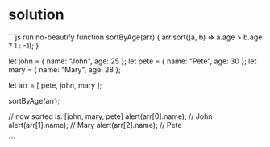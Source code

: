 # solution

\`\`\`js run no-beautify function sortByAge\(arr\) { arr.sort\(\(a, b\) =&gt; a.age &gt; b.age ? 1 : -1\); }

let john = { name: "John", age: 25 }; let pete = { name: "Pete", age: 30 }; let mary = { name: "Mary", age: 28 };

let arr = \[ pete, john, mary \];

sortByAge\(arr\);

// now sorted is: \[john, mary, pete\] alert\(arr\[0\].name\); // John alert\(arr\[1\].name\); // Mary alert\(arr\[2\].name\); // Pete

\`\`\`

